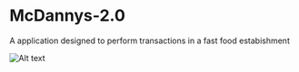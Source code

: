 # McDannys-2.0
A application designed to perform transactions in a fast food estabishment


![Alt text](https://raw.githubusercontent.com/Rahul21Lal/McDannys-2.0/38d17ddb4c8cd3ebfee6053ea6eb5dbdaba77110/McDannys%202.0.png "ER Diagram of Database")
